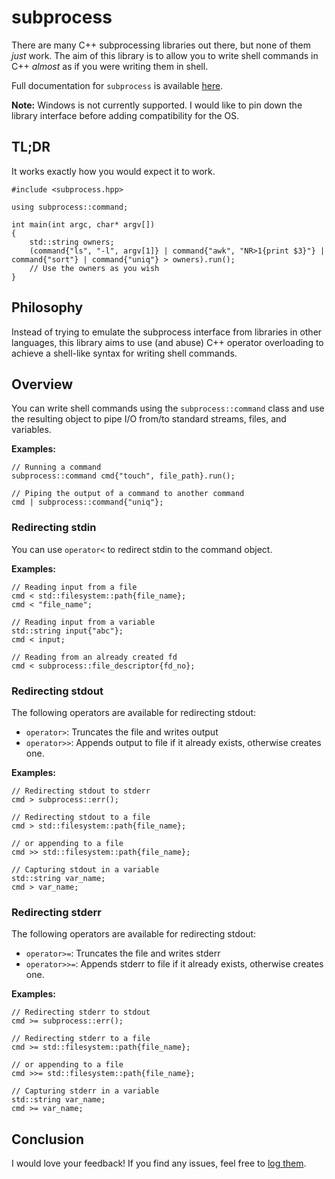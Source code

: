 # subprocess

There are many C++ subprocessing libraries out there, but none of them *just* work. The aim of this library is to allow you to write shell commands in C++ *almost* as if you were writing them in shell. 

Full documentation for `subprocess` is available [here](https://subprocess.thecodepad.com).

**Note:** Windows is not currently supported. I would like to pin down the library interface before adding compatibility for the OS.
## TL;DR

It works exactly how you would expect it to work.

    #include <subprocess.hpp>

    using subprocess::command;

    int main(int argc, char* argv[])
    {
        std::string owners;
        (command{"ls", "-l", argv[1]} | command{"awk", "NR>1{print $3}"} | command{"sort"} | command{"uniq"} > owners).run();
        // Use the owners as you wish
    }

## Philosophy

Instead of trying to emulate the subprocess interface from libraries in other languages, this library aims to use (and abuse) C++ operator overloading to achieve a shell-like syntax for writing shell commands.

## Overview

You can write shell commands using the `subprocess::command` class and use the resulting object to pipe I/O from/to standard streams, files, and variables.

**Examples:**

    // Running a command
    subprocess::command cmd{"touch", file_path}.run();
    
    // Piping the output of a command to another command
    cmd | subprocess::command{"uniq"};

### Redirecting stdin

You can use `operator<` to redirect stdin to the command object.

**Examples:**

    // Reading input from a file
    cmd < std::filesystem::path{file_name};
    cmd < "file_name";

    // Reading input from a variable
    std::string input{"abc"};
    cmd < input;

    // Reading from an already created fd
    cmd < subprocess::file_descriptor{fd_no};

### Redirecting stdout

The following operators are available for redirecting stdout:

 - `operator>`: Truncates the file and writes output
 - `operator>>`: Appends output to file if it already exists, otherwise creates one.

**Examples:**

    // Redirecting stdout to stderr
    cmd > subprocess::err();

    // Redirecting stdout to a file
    cmd > std::filesystem::path{file_name};

    // or appending to a file
    cmd >> std::filesystem::path{file_name};

    // Capturing stdout in a variable
    std::string var_name;
    cmd > var_name;

### Redirecting stderr

The following operators are available for redirecting stdout:

 - `operator>=`: Truncates the file and writes stderr
 - `operator>>=`: Appends stderr to file if it already exists, otherwise creates one.

**Examples:**

    // Redirecting stderr to stdout
    cmd >= subprocess::err();

    // Redirecting stderr to a file
    cmd >= std::filesystem::path{file_name};

    // or appending to a file
    cmd >>= std::filesystem::path{file_name};

    // Capturing stderr in a variable
    std::string var_name;
    cmd >= var_name;

## Conclusion

I would love your feedback!
If you find any issues, feel free to [log them](https://github.com/rajatjain1997/subprocess/issues).